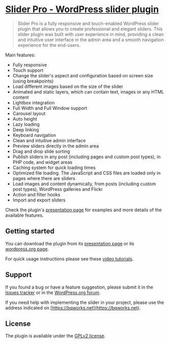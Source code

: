 # [Slider Pro - WordPress slider plugin](https://bqworks.net/slider-pro/) #

>Slider Pro is a fully responsive and touch-enabled WordPress slider plugin that allows you to create professional and elegant sliders. This slider plugin was built with user experience in mind, providing a clean and intuitive user interface in the admin area and a smooth navigation experience for the end-users.

Main features: 

* Fully responsive
* Touch support
* Change the slider's aspect and configuration based on screen size (using breakpoints)
* Load different images based on the size of the slider
* Animated and static layers, which can contain text, images or any HTML content
* Lightbox integration
* Full Width and Full Window support
* Carousel layout
* Auto height
* Lazy loading
* Deep linking
* Keyboard navigation
* Clean and intuitive admin interface
* Preview sliders directly in the admin area
* Drag and drop slide sorting
* Publish sliders in any post (including pages and custom post types), in PHP code, and widget areas
* Caching system for quick loading times
* Optimized file loading. The JavaScript and CSS files are loaded only in pages where there are sliders
* Load images and content dynamically, from posts (including custom post types), WordPress galleries and Flickr
* Action and filter hooks
* Import and export sliders

Check the plugin's [presentation page](https://bqworks.net/slider-pro/) for examples and more details of the available features.

## Getting started ##

You can download the plugin from its [presentation page](https://bqworks.net/slider-pro/) or its [wordpress.org page](https://wordpress.org/plugins/sliderpro/).

For quick usage instructions please see these [video tutorials](https://bqworks.net/slider-pro/screencasts/).

## Support ##

If you found a bug or have a feature suggestion, please submit it in the [Issues tracker](https://github.com/bqworks/sliderpro/issues) or in the [WordPress.org forum](https://wordpress.org/support/plugin/sliderpro/).

If you need help with implementing the slider in your project, please use the address indicated on [https://bqworks.net](https://bqworks.net).

## License ##

The plugin is available under the <a href="http://www.gnu.org/licenses/gpl-2.0.html">GPLv2 license</a>.